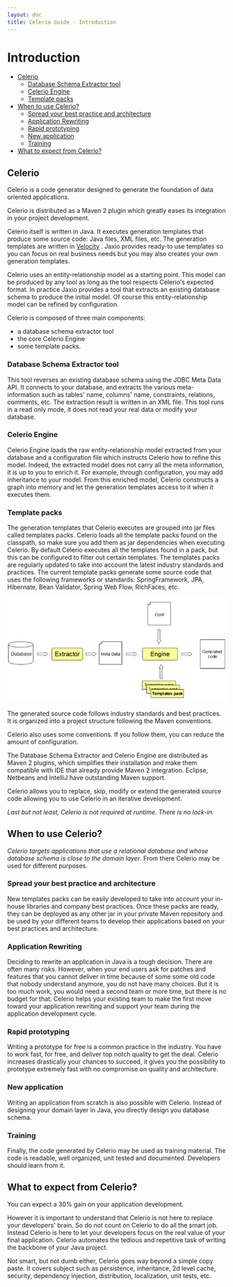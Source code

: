 ```yaml
---
layout: doc
title: Celerio Guide - Introduction
---
```



Introduction
============

* [Celerio](#celerio)
    * [Database Schema Extractor tool](#celerio-db-schema-extractor)
    * [Celerio Engine](#celerio-engine)
    * [Template packs](#celerio-template-packs)
* [When to use Celerio?](#when-to-use-celerio)
    * [Spread your best practice and architecture](#spread-best-practice)
    * [Application Rewriting](#application-rewritting)
    * [Rapid prototyping](#rapid-prototyping)
    * [New application](#new-application)
    * [Training](#training)	
* [What to expect from Celerio?](#what-to-expect-from-celerio)

<a name="celerio"></a>
## Celerio

Celerio is a code generator designed to generate the foundation of data oriented applications.

Celerio is distributed as a Maven 2 plugin which greatly eases its
integration in your project development.

Celerio itself is written in Java. It executes generation templates that
produce some source code: Java files, XML files, etc. The generation
templates are written in [Velocity](http://velocity.apache.org/) . Jaxio
provides ready-to use templates so you can focus on real business needs
but you may also creates your own generation templates.

Celerio uses an entity-relationship model as a starting point. This
model can be produced by any tool as long as the tool respects Celerio's
expected format. In practice Jaxio provides a tool that extracts an
existing database schema to produce the initial model. Of course this
entity-relationship model can be refined by configuration.

Celerio is composed of three main components:

* a database schema extractor tool
* the core Celerio Engine
* some template packs.

<a name="celerio-db-schema-extractor"></a>
### Database Schema Extractor tool

This tool reverses an existing database schema using the JDBC Meta Data
API. It connects to your database, and extracts the various
meta-information such as tables' name, columns' name, constraints,
relations, comments, etc. The extraction result is written in an XML
file. This tool runs in a read only mode, it does not read your real
data or modify your database.

<a name="celerio-engine"></a>
### Celerio Engine

Celerio Engine loads the raw entity-relationship model extracted from
your database and a configuration file which instructs Celerio how to
refine this model. Indeed, the extracted model does not carry all the
meta information, it is up to you to enrich it. For example, through
configuration, you may add inheritance to your model. From this enriched
model, Celerio constructs a graph into memory and let the generation
templates access to it when it executes them.

<a name="celerio-template-packs"></a>
### Template packs

The generation templates that Celerio executes are grouped into jar
files called templates packs. Celerio loads all the template packs found
on the classpath, so make sure you add them as jar dependencies when
executing Celerio. By default Celerio executes all the templates found
in a pack, but this can be configured to filter out certain templates.
The templates packs are regularly updated to take into account the
latest industry standards and practices. The current template packs
generate some source code that uses the following frameworks or
standards: SpringFramework, JPA, Hibernate, Bean Validator, Spring Web
Flow, RichFaces, etc.

![How Celerio works](images/celerio-phases.png)

The generated source code follows industry standards and best practices.
It is organized into a project structure following the Maven
conventions.

Celerio also uses some conventions. If you follow them, you can reduce
the amount of configuration.

The Database Schema Extractor and Celerio Engine are distributed as
Maven 2 plugins, which simplifies their installation and make them
compatible with IDE that already provide Maven 2 integration. Eclipse,
Netbeans and IntelliJ have outstanding Maven support.

Celerio allows you to replace, skip, modify or extend the generated
source code allowing you to use Celerio in an iterative development.

*Last but not least, Celerio is not required at runtime. There is no
lock-in.*

<a name="when-to-use-celerio"></a>
## When to use Celerio?

*Celerio targets applications that use a relational database and whose
database schema is close to the domain layer*. From there Celerio may be
used for different purposes.

<a name="spread-best-practice"></a>
### Spread your best practice and architecture

New templates packs can be easily developed to take into account your
in-house libraries and company best practices. Once these packs are
ready, they can be deployed as any other jar in your private Maven
repository and be used by your different teams to develop their applications
based on your best practices and architecture.

<a name="application-rewritting"></a>
### Application Rewriting

Deciding to rewrite an application in Java is a tough decision. There
are often many risks. However, when your end users ask for patches and
features that you cannot deliver in time because of some some old code
that nobody understand anymore, you do not have many choices. But it is
too much work, you would need a second team or more time, but there is
no budget for that. Celerio helps your existing team to make the first
move toward your application rewriting and support your team during the
application development cycle.

<a name="rapid-prototyping"></a>
### Rapid prototyping

Writing a prototype for free is a common practice in the industry. You
have to work fast, for free, and deliver top notch quality to get the
deal. Celerio increases drastically your chances to succeed, it gives
you the possibility to prototype extremely fast with no compromise on
quality and architecture.

<a name="new-application"></a>
### New application

Writing an application from scratch is also possible with Celerio.
Instead of designing your domain layer in Java, you directly design you
database schema.

<a name="training"></a>
### Training

Finally, the code generated by Celerio may be used as training material.
The code is readable, well organized, unit tested and documented.
Developers should learn from it.


<a name="what-to-expect-from-celerio"></a>
What to expect from Celerio?
----------------------------

You can expect a 30% gain on your application development.

However it is important to understand that Celerio is not here to
replace your developers' brain. So do not count on Celerio to do all the
smart job. Instead Celerio is here to let your developers focus on the
real value of your final application. Celerio automates the tedious and
repetitive task of writing the backbone of your Java project.

Not smart, but not dumb either, Celerio goes way beyond a simple copy
paste. It covers subject such as persistence, inheritance, 2d level
cache, security, dependency injection, distribution, localization, unit
tests, etc.
